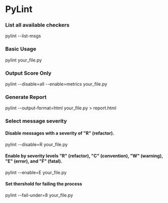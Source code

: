 # PyLint

### List all available checkers
pylint --list-msgs

### Basic Usage
pylint your_file.py

### Output Score Only
pylint --disable=all --enable=metrics your_file.py

### Generate Report
pylint --output-format=html your_file.py > report.html

### Select message severity

#### Disable messages with a severity of "R" (refactor). 
pylint --disable=R your_file.py

#### Enable by severity levels "R" (refactor), "C" (convention), "W" (warning), "E" (error), and "F" (fatal).
pylint --enable=E your_file.py

#### Set thershold for failing the process
pylint --fail-under=8 your_file.py